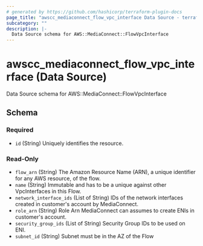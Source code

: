 ```yaml
---
# generated by https://github.com/hashicorp/terraform-plugin-docs
page_title: "awscc_mediaconnect_flow_vpc_interface Data Source - terraform-provider-awscc"
subcategory: ""
description: |-
  Data Source schema for AWS::MediaConnect::FlowVpcInterface
---
```


# awscc_mediaconnect_flow_vpc_interface (Data Source)

Data Source schema for AWS::MediaConnect::FlowVpcInterface



<!-- schema generated by tfplugindocs -->
## Schema

### Required

- `id` (String) Uniquely identifies the resource.

### Read-Only

- `flow_arn` (String) The Amazon Resource Name (ARN), a unique identifier for any AWS resource, of the flow.
- `name` (String) Immutable and has to be a unique against other VpcInterfaces in this Flow.
- `network_interface_ids` (List of String) IDs of the network interfaces created in customer's account by MediaConnect.
- `role_arn` (String) Role Arn MediaConnect can assumes to create ENIs in customer's account.
- `security_group_ids` (List of String) Security Group IDs to be used on ENI.
- `subnet_id` (String) Subnet must be in the AZ of the Flow
